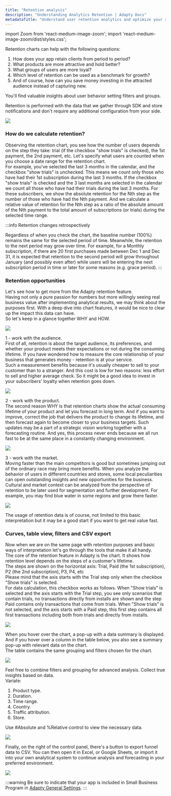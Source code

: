 ```yaml
---
title: "Retention analysis"
description: "Understanding Analytics Retention | Adapty Docs"
metadataTitle: "Understand user retention analytics and optimize your subscription strategy."
---
```


import Zoom from 'react-medium-image-zoom';
import 'react-medium-image-zoom/dist/styles.css';

Retention charts can help with the following questions:

1. How does your app retain clients from period to period?
2. What products are more attractive and hold better?
3. What groups of users are more loyal? 
4. Which level of retention can be used as a benchmark for growth?
5. And of course, how can you save money investing in the attracted audience instead of capturing new.

You'll find valuable insights about user behavior setting filters and groups.   

Retention is performed with the data that we gather through SDK and store notifications and don't require any additional configuration from your side.


<Zoom>
  <img src={require('./img/86dc5ac-CleanShot_2023-01-09_at_18.56.15.webp').default}
  style={{
    border: '1px solid #727272', /* border width and color */
    width: '700px', /* image width */
    display: 'block', /* for alignment */
    margin: '0 auto' /* center alignment */
  }}
/>
</Zoom>





### How do we calculate retention?

Observing the retention chart, you see how the number of users depends on the step they take: trial (if the checkbox "show trials" is checked), the 1st payment, the 2nd payment, etc. Let's specify what users are counted when you choose a date range for the retention chart.  
For example, you've selected the last 3 months in the calendar, and the checkbox "show trials" is unchecked. This means we count only those who have had their 1st subscription during the last 3 months. If the checkbox "show trials" is checked and the 3 last months are selected in the calendar we count all those who have had their trials during the last 3 months. For these subscribers, we show the absolute retention for the Nth step as the number of those who have had the Nth payment. And we calculate a relative value of retention for the Nth step as a ratio of the absolute amount of the Nth payment to the total amount of subscriptions (or trials) during the selected time range.     

:::info
Retention changes retrospectively

Regardless of when you check the chart, the baseline number (100%) remains the same for the selected period of time. Meanwhile, the retention to the next period may grow over time.
For example, for a Monthly subscription, if there are 20 first purchases made between Dec 1 and Dec 31, it is expected that retention to the second period will grow throughout January (and possibly even after) while users will be entering the next subscription period in time or later for some reasons (e.g. grace period).
:::

### Retention opportunities

Let's see how to get more from the Adapty retention feature.  
Having not only a pure passion for numbers but more willingly seeing real business value after implementing analytical results, we may think about the purposes first. With a deep dive into chart features, it would be nice to clear up the impact this data can have.  
So let's keep in a glance together WHY and HOW. 


<Zoom>
  <img src={require('./img/e501382-CleanShot_2022-07-11_at_21.09.20.webp').default}
  style={{
    border: '1px solid #727272', /* border width and color */
    width: '700px', /* image width */
    display: 'block', /* for alignment */
    margin: '0 auto' /* center alignment */
  }}
/>
</Zoom>





1 - work with the audience.  
First of all, retention is about the target audience, its preferences, and whether your product meets their expectations or not during the consuming lifetime. If you have wondered how to measure the core relationship of your business that generates money - retention is at your service.  
Such a measurement benefits because it's usually cheaper to sell to your customer than to a stranger. And this cost is low for two reasons: less effort to sell and higher average check. So it might be a good idea to invest in your subscribers' loyalty when retention goes down. 


<Zoom>
  <img src={require('./img/e10de4a-CleanShot_2022-07-11_at_21.06.45.webp').default}
  style={{
    border: '1px solid #727272', /* border width and color */
    width: '700px', /* image width */
    display: 'block', /* for alignment */
    margin: '0 auto' /* center alignment */
  }}
/>
</Zoom>





2 - work with the product.  
The second reason WHY is that retention charts show the actual consuming lifetime of your product and let you forecast in long term. And if you want to improve, correct the job that delivers the product to change its lifetime, and then forecast again to become closer to your business targets. Such updates may be a part of a strategic vision working together with a forecasting routine. And yes, this process never ends because we all run fast to be at the same place in a constantly changing environment.


<Zoom>
  <img src={require('./img/26a7026-CleanShot_2022-07-11_at_21.36.36.webp').default}
  style={{
    border: '1px solid #727272', /* border width and color */
    width: '700px', /* image width */
    display: 'block', /* for alignment */
    margin: '0 auto' /* center alignment */
  }}
/>
</Zoom>





3 - work with the market.  
Moving faster than the main competitors is good but sometimes jumping out of the ordinary race may bring more benefits. When you analyze the behavior of users in different countries and stores, some local peculiarities can open outstanding insights and new opportunities for the business. Cultural and market context can be analyzed from the perspective of retention to be later used for segmentation and further development. For example, you may find blue water in some regions and grow there faster.  


<Zoom>
  <img src={require('./img/cee8bd6-CleanShot_2022-07-11_at_22.02.39.webp').default}
  style={{
    border: '1px solid #727272', /* border width and color */
    width: '700px', /* image width */
    display: 'block', /* for alignment */
    margin: '0 auto' /* center alignment */
  }}
/>
</Zoom>





The usage of retention data is of course, not limited to this basic interpretation but it may be a good start if you want to get real value fast.  

### Curves, table view, filters and CSV export

Now when we are on the same page with retention purposes and basic ways of interpretation let's go through the tools that make it all handy.  
The core of the retention feature in Adapty is the chart. It shows how retention level depends on the steps of a customer's lifetime.  
The steps are shown on the horizontal axis: Trial, Paid (the 1st subscription), P2 (the 2nd subscription), P3, P4, etc  
Please mind that the axis starts with the Trial step only when the checkbox "Show trials" is selected.  
For data calculation, this checkbox works as follows. When "Show trials" is selected and the axis starts with the Trial step, you see only scenarios that contain trials, no transactions directly from installs are shown and the step Paid contains only transactions that come from trials. When "Show trials" is not selected, and the axis starts with a Paid step, this first step contains all first transactions including both from trials and directly from installs.


<Zoom>
  <img src={require('./img/d849428-CleanShot_2022-07-12_at_11.24.57.webp').default}
  style={{
    border: '1px solid #727272', /* border width and color */
    width: '700px', /* image width */
    display: 'block', /* for alignment */
    margin: '0 auto' /* center alignment */
  }}
/>
</Zoom>





When you hover over the chart, a pop-up with a data summary is displayed. And if you hover over a column in the table below, you also see a summary pop-up with relevant data on the chart.  
The table contains the same grouping and filters chosen for the chart.


<Zoom>
  <img src={require('./img/e8803c2-CleanShot_2022-07-12_at_11.50.48.webp').default}
  style={{
    border: '1px solid #727272', /* border width and color */
    width: '700px', /* image width */
    display: 'block', /* for alignment */
    margin: '0 auto' /* center alignment */
  }}
/>
</Zoom>





Feel free to combine filters and grouping for advanced analysis. Collect true insights based on data.  
Variate: 

1. Product type.
2. Duration.
3. Time range. 
4. Country.
5. Traffic attribution.
6. Store.

Use #Absolute and %Relative control to view the necessary data.


<Zoom>
  <img src={require('./img/d891f77-CleanShot_2022-07-12_at_12.43.11.webp').default}
  style={{
    border: '1px solid #727272', /* border width and color */
    width: '700px', /* image width */
    display: 'block', /* for alignment */
    margin: '0 auto' /* center alignment */
  }}
/>
</Zoom>





Finally, on the right of the control panel, there's a button to export funnel data to CSV. You can then open it in Excel, or Google Sheets, or import it into your own analytical system to continue analysis and forecasting in your preferred environment.  


<Zoom>
  <img src={require('./img/f351197-CleanShot_2022-07-12_at_13.26.49.webp').default}
  style={{
    border: '1px solid #727272', /* border width and color */
    width: '700px', /* image width */
    display: 'block', /* for alignment */
    margin: '0 auto' /* center alignment */
  }}
/>
</Zoom>





:::warning
Be sure to indicate that your app is included in Small Business Program in [Adapty General Settings](https://app.adapty.io/settings/general).
:::